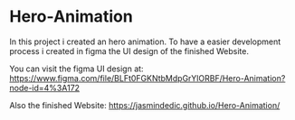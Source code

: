 # Hero-Animation

In this project i created an hero animation. 
To have a easier development process i created in figma the UI design of the finished Website. 

You can visit the figma UI design at: https://www.figma.com/file/BLFt0FGKNtbMdpGrYlORBF/Hero-Animation?node-id=4%3A172

Also the finished Website: https://jasmindedic.github.io/Hero-Animation/
